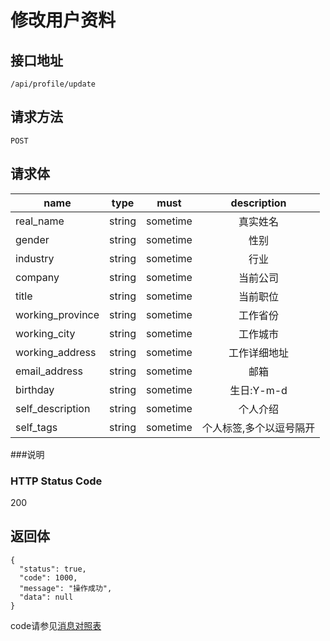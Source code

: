 # 修改用户资料

## 接口地址

`/api/profile/update`

## 请求方法

`POST`

## 请求体

| name     | type     | must     | description |
|----------|:--------:|:--------:|:--------:|
| real_name | string   | sometime      | 真实姓名 |
| gender    | string   | sometime      | 性别 |
| industry  | string   | sometime      | 行业 |
| company   | string   | sometime      | 当前公司 |
| title     | string   | sometime      | 当前职位 |
| working_province | string   | sometime      | 工作省份 |
| working_city | string   | sometime      | 工作城市 |
| working_address | string   | sometime      | 工作详细地址 |
| email_address | string   | sometime      | 邮箱 |
| birthday | string   | sometime      | 生日:Y-m-d |
| self_description | string   | sometime      | 个人介绍 |
| self_tags | string   | sometime      | 个人标签,多个以逗号隔开 |


###说明


### HTTP Status Code

200

## 返回体
```json5
{
  "status": true,
  "code": 1000,
  "message": "操作成功",
  "data": null
}
```

code请参见[消息对照表](消息对照表.md)
